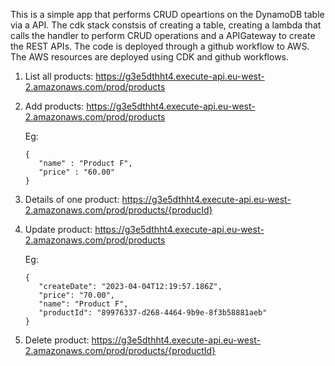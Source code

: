 This is a simple app that performs CRUD opeartions on the DynamoDB table via a API. The cdk stack constsis of creating a table, creating a lambda that calls the handler to perform CRUD operations and a APIGateway to create the REST APIs. The code is deployed through a github workflow to AWS. The AWS resources are deployed using CDK and github workflows.

 1. List all products:
   https://g3e5dthht4.execute-api.eu-west-2.amazonaws.com/prod/products
   

2. Add products:
   https://g3e5dthht4.execute-api.eu-west-2.amazonaws.com/prod/products
   
   Eg:
      ```
      {
         "name" : "Product F",
         "price" : "60.00"
      }
      ```
      

3. Details of one product:
   https://g3e5dthht4.execute-api.eu-west-2.amazonaws.com/prod/products/{producId}
   
   

4. Update product:
   https://g3e5dthht4.execute-api.eu-west-2.amazonaws.com/prod/products
   
   Eg:
      ```
      {
         "createDate": "2023-04-04T12:19:57.186Z",
         "price": "70.00",
         "name": "Product F",
         "productId": "89976337-d268-4464-9b9e-8f3b58881aeb"
      }
      ```
5. Delete product:
   https://g3e5dthht4.execute-api.eu-west-2.amazonaws.com/prod/products/{productId}
